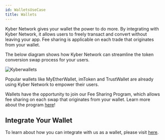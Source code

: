 ```yaml
---
id: WalletsUseCase
title: Wallets
---
```

Kyber Network gives your wallet the power to do more. By integrating with Kyber Network, it allows users to freely transact and convert without leaving your app. Fee sharing is applicable on each trade that originates from your wallet.

The below diagram shows how Kyber Network can streamline the token conversion swap process for your users.

![Kyberwallets](/uploads/kyberwallets.jpg "Kyberwallets")

Popular wallets like MyEtherWallet, imToken and TrustWallet are already using Kyber Network to empower their users.

Wallets have the opportunity to join our Fee Sharing Program, which allows fee sharing on each swap that originates from your wallet. Learn more about the program [here](guide-feesharing.md)!

## Integrate Your Wallet
To learn about how you can integrate with us as a wallet, please visit [here](guide-wallets.md).
